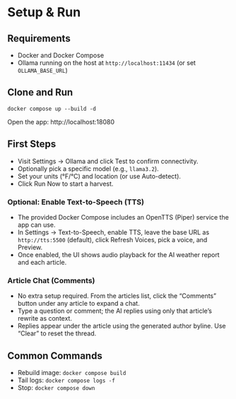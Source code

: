 # Setup & Run

## Requirements

- Docker and Docker Compose
- Ollama running on the host at `http://localhost:11434` (or set `OLLAMA_BASE_URL`)

## Clone and Run

```
docker compose up --build -d
```

Open the app: http://localhost:18080

## First Steps

- Visit Settings → Ollama and click Test to confirm connectivity.
- Optionally pick a specific model (e.g., `llama3.2`).
- Set your units (°F/°C) and location (or use Auto-detect).
- Click Run Now to start a harvest.

### Optional: Enable Text-to-Speech (TTS)

- The provided Docker Compose includes an OpenTTS (Piper) service the app can use.
- In Settings → Text-to-Speech, enable TTS, leave the base URL as `http://tts:5500` (default), click Refresh Voices, pick a voice, and Preview.
- Once enabled, the UI shows audio playback for the AI weather report and each article.

### Article Chat (Comments)

- No extra setup required. From the articles list, click the “Comments” button under any article to expand a chat.
- Type a question or comment; the AI replies using only that article’s rewrite as context.
- Replies appear under the article using the generated author byline. Use “Clear” to reset the thread.

## Common Commands

- Rebuild image: `docker compose build`
- Tail logs: `docker compose logs -f`
- Stop: `docker compose down`
